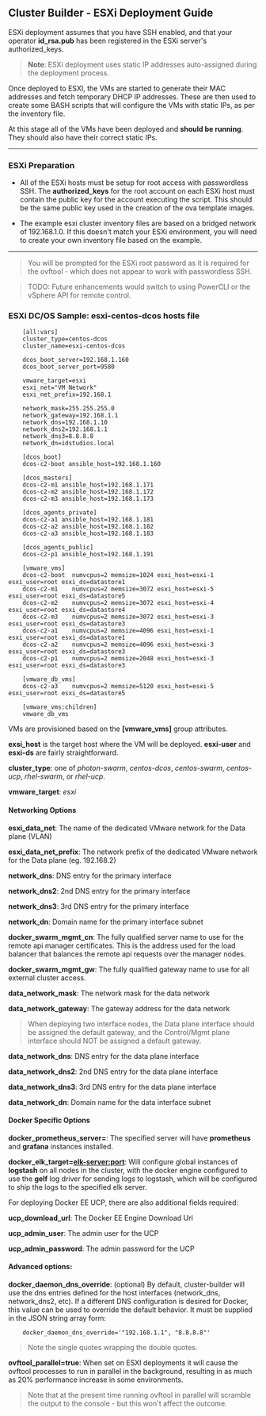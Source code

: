 ## Cluster Builder - ESXi Deployment Guide

ESXi deployment assumes that you have SSH enabled, and that your operator **id_rsa.pub** has been registered in the ESXi server's authorized_keys.

> **Note**: ESXi deployment uses static IP addresses auto-assigned during the deployment process.

Once deployed to ESXI, the VMs are started to generate their MAC addresses and fetch temporary DHCP IP addresses.  These are then used to create some BASH scripts that will configure the VMs with static IPs, as per the inventory file.

At this stage all of the VMs have been deployed and **should be running**.  They should also have their correct static IPs.

---
### ESXi Preparation

* All of the ESXi hosts must be setup for root access with passwordless SSH.  The **authorized_keys** for the root account on each ESXi host must contain the public key for the account executing the script.  This should be the same public key used in the creation of the ova template images.

* The example esxi cluster inventory files are based on a bridged network of 192.168.1.0.  If this doesn't match your ESXi environment, you will need to create your own inventory file based on the example.

---

> You will be prompted for the ESXi root password as it is required for the ovftool - which does not appear to work with passwordless SSH.

> TODO: Future enhancements would switch to using PowerCLI or the vSphere API for remote control.

### ESXi DC/OS Sample: esxi-centos-dcos hosts file

		[all:vars]
		cluster_type=centos-dcos
		cluster_name=esxi-centos-dcos

		dcos_boot_server=192.168.1.160
		dcos_boot_server_port=9580

		vmware_target=esxi
		esxi_net="VM Network" 
		esxi_net_prefix=192.168.1

		network_mask=255.255.255.0
		network_gateway=192.168.1.1
		network_dns=192.168.1.10
		network_dns2=192.168.1.1
		network_dns3=8.8.8.8
		network_dn=idstudios.local

		[dcos_boot]
		dcos-c2-boot ansible_host=192.168.1.160 

		[dcos_masters]
		dcos-c2-m1 ansible_host=192.168.1.171 
		dcos-c2-m2 ansible_host=192.168.1.172 
		dcos-c2-m3 ansible_host=192.168.1.173 

		[dcos_agents_private]
		dcos-c2-a1 ansible_host=192.168.1.181 
		dcos-c2-a2 ansible_host=192.168.1.182 
		dcos-c2-a3 ansible_host=192.168.1.183 

		[dcos_agents_public]
		dcos-c2-p1 ansible_host=192.168.1.191 

		[vmware_vms]
		dcos-c2-boot  numvcpus=2 memsize=1024 esxi_host=esxi-1 esxi_user=root esxi_ds=datastore1 
		dcos-c2-m1    numvcpus=2 memsize=3072 esxi_host=esxi-5 esxi_user=root esxi_ds=datastore5
		dcos-c2-m2    numvcpus=2 memsize=3072 esxi_host=esxi-4 esxi_user=root esxi_ds=datastore4
		dcos-c2-m3    numvcpus=2 memsize=3072 esxi_host=esxi-3 esxi_user=root esxi_ds=datastore3
		dcos-c2-a1    numvcpus=2 memsize=4096 esxi_host=esxi-1 esxi_user=root esxi_ds=datastore1
		dcos-c2-a2    numvcpus=2 memsize=4096 esxi_host=esxi-3 esxi_user=root esxi_ds=datastore3
		dcos-c2-p1    numvcpus=2 memsize=2048 esxi_host=esxi-3 esxi_user=root esxi_ds=datastore3

		[vmware_db_vms]
		dcos-c2-a3    numvcpus=2 memsize=5120 esxi_host=esxi-5 esxi_user=root esxi_ds=datastore5

		[vmware_vms:children]
		vmware_db_vms

VMs are provisioned based on the **[vmware_vms]** group attributes.

**exsi_host** is the target host where the VM will be deployed. **esxi-user** and **esxi-ds** are fairly straightforward.

**cluster_type**: one of _photon-swarm_, _centos-dcos_, _centos-swarm_, _centos-ucp_, _rhel-swarm_, or _rhel-ucp_.

**vmware_target**: _esxi_

#### Networking Options

__esxi_data_net__: The name of the dedicated VMware network for the Data plane (VLAN)

__esxi_data_net_prefix__: The network prefix of the dedicated VMware network for the Data plane (eg. 192.168.2)

__network_dns__: DNS entry for the primary interface

__network_dns2__: 2nd DNS entry for the primary interface

__network_dns3__: 3rd DNS entry for the primary interface

__network_dn__: Domain name for the primary interface subnet

__docker_swarm_mgmt_cn__: The fully qualified server name to use for the remote api manager certificates.  This is the address used for the load balancer that balances the remote api requests over the manager nodes.

__docker_swarm_mgmt_gw__: The fully qualified gateway name to use for all external cluster access.

__data_network_mask__: The network mask for the data network

__data_network_gateway__: The gateway address for the data network

> When deploying two interface nodes, the Data plane interface should be assigned the default gateway, and the Control/Mgmt plane interface should NOT be assigned a default gateway.

__data_network_dns__: DNS entry for the data plane interface

__data_network_dns2__: 2nd DNS entry for the data plane interface

__data_network_dns3__: 3rd DNS entry for the data plane interface

__data_network_dn__: Domain name for the data interface subnet

#### Docker Specific Options

__docker_prometheus_server=<host>__: The specified server will have **prometheus** and **grafana** instances installed.

__docker_elk_target=<elk-server:port>__: Will configure global instances of **logstash**  on all nodes in the cluster, with the docker engine configured to use the **gelf** log driver for sending logs to logstash, which will be configured to ship the logs to the specified elk server.

For deploying Docker EE UCP, there are also additional fields required:

__ucp_download_url__: The Docker EE Engine Download Url

__ucp_admin_user__: The admin user for the UCP

__ucp_admin_password__: The admin password for the UCP

#### Advanced options:

__docker_daemon_dns_override__: (optional)  By default, cluster-builder will use the dns entries defined for the host interfaces (network_dns, network_dns2, etc).  If a different DNS configuration is desired for Docker, this value can be used to override the default behavior.  It must be supplied in the JSON string array form:

		docker_daemon_dns_override='"192.168.1.1", "8.8.8.8"'

> Note the single quotes wrapping the double quotes.

__ovftool_parallel=true__: When set on ESXI deployments it will cause the ovftool processes to run in parallel in the background, resulting in as much as 20% performance increase in some environments. 

> Note that at the present time running ovftool in parallel will scramble the output to the console - but this won't affect the outcome.
